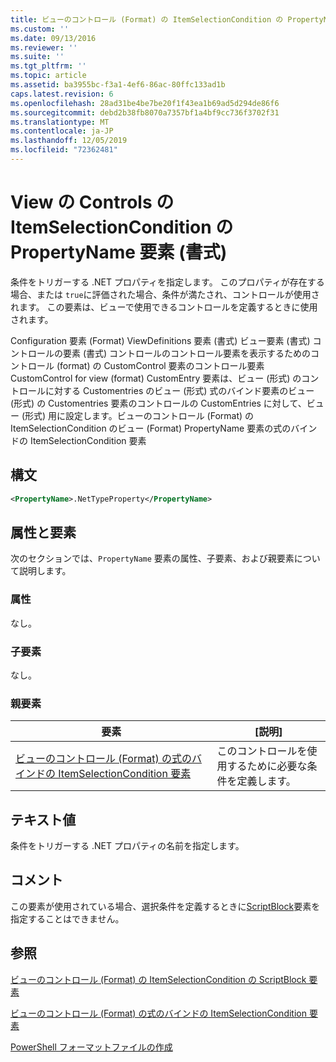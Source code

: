 ```yaml
---
title: ビューのコントロール (Format) の ItemSelectionCondition の PropertyName 要素 |Microsoft Docs
ms.custom: ''
ms.date: 09/13/2016
ms.reviewer: ''
ms.suite: ''
ms.tgt_pltfrm: ''
ms.topic: article
ms.assetid: ba3955bc-f3a1-4ef6-86ac-80ffc133ad1b
caps.latest.revision: 6
ms.openlocfilehash: 28ad31be4be7be20f1f43ea1b69ad5d294de86f6
ms.sourcegitcommit: debd2b38fb8070a7357bf1a4bf9cc736f3702f31
ms.translationtype: MT
ms.contentlocale: ja-JP
ms.lasthandoff: 12/05/2019
ms.locfileid: "72362481"
---
```

# <a name="propertyname-element-for-itemselectioncondition-for-controls-for-view-format"></a>View の Controls の ItemSelectionCondition の PropertyName 要素 (書式)

条件をトリガーする .NET プロパティを指定します。 このプロパティが存在する場合、または `true`に評価された場合、条件が満たされ、コントロールが使用されます。 この要素は、ビューで使用できるコントロールを定義するときに使用されます。

Configuration 要素 (Format) ViewDefinitions 要素 (書式) ビュー要素 (書式) コントロールの要素 (書式) コントロールのコントロール要素を表示するためのコントロール (format) の CustomControl 要素のコントロール要素CustomControl for view (format) CustomEntry 要素は、ビュー (形式) のコントロールに対する Customentries のビュー (形式) 式のバインド要素のビュー (形式) の Customentries 要素のコントロールの CustomEntries に対して、ビュー (形式) 用に設定します。ビューのコントロール (Format) の ItemSelectionCondition のビュー (Format) PropertyName 要素の式のバインドの ItemSelectionCondition 要素

## <a name="syntax"></a>構文

```xml
<PropertyName>.NetTypeProperty</PropertyName>
```

## <a name="attributes-and-elements"></a>属性と要素

次のセクションでは、`PropertyName` 要素の属性、子要素、および親要素について説明します。

### <a name="attributes"></a>属性

なし。

### <a name="child-elements"></a>子要素

なし。

### <a name="parent-elements"></a>親要素

|要素|[説明]|
|-------------|-----------------|
|[ビューのコントロール (Format) の式のバインドの ItemSelectionCondition 要素](./itemselectioncondition-element-for-expressionbinding-for-controls-for-view-format.md)|このコントロールを使用するために必要な条件を定義します。|

## <a name="text-value"></a>テキスト値

条件をトリガーする .NET プロパティの名前を指定します。

## <a name="remarks"></a>コメント

この要素が使用されている場合、選択条件を定義するときに[ScriptBlock](./scriptblock-element-for-itemselectioncondition-for-controls-for-view-format.md)要素を指定することはできません。

## <a name="see-also"></a>参照

[ビューのコントロール (Format) の ItemSelectionCondition の ScriptBlock 要素](./scriptblock-element-for-itemselectioncondition-for-controls-for-view-format.md)

[ビューのコントロール (Format) の式のバインドの ItemSelectionCondition 要素](./itemselectioncondition-element-for-expressionbinding-for-controls-for-view-format.md)

[PowerShell フォーマットファイルの作成](./writing-a-powershell-formatting-file.md)
